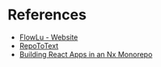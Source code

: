 # References

- [FlowLu - Website](https://www.flowlu.com/)
- [RepoToText](https://github.com/GeekyGhost/RepoToText)
- [Building React Apps in an Nx Monorepo](https://nx.dev/getting-started/tutorials/react-monorepo-tutorial)

